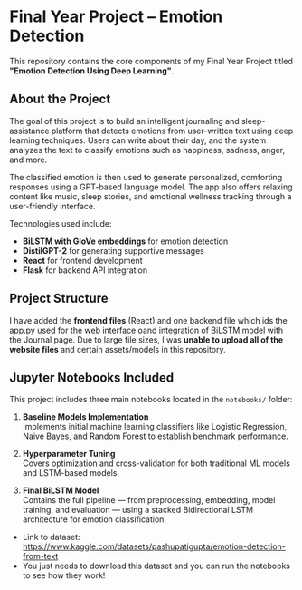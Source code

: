 # Final Year Project – Emotion Detection

This repository contains the core components of my Final Year Project titled **"Emotion Detection Using Deep Learning"**.

## About the Project

The goal of this project is to build an intelligent journaling and sleep-assistance platform that detects emotions from user-written text using deep learning techniques. Users can write about their day, and the system analyzes the text to classify emotions such as happiness, sadness, anger, and more.

The classified emotion is then used to generate personalized, comforting responses using a GPT-based language model. The app also offers relaxing content like music, sleep stories, and emotional wellness tracking through a user-friendly interface.

Technologies used include:
- **BiLSTM with GloVe embeddings** for emotion detection
- **DistilGPT-2** for generating supportive messages
- **React** for frontend development
- **Flask** for backend API integration

## Project Structure

I have added the **frontend files** (React) and one backend file which ids the app.py used for the web interface oand integration of BiLSTM model with the Journal page. Due to large file sizes, I was **unable to upload all of the website files** and certain assets/models in this repository.

## Jupyter Notebooks Included

This project includes three main notebooks located in the `notebooks/` folder:

1. **Baseline Models Implementation**  
   Implements initial machine learning classifiers like Logistic Regression, Naive Bayes, and Random Forest to establish benchmark performance.

2. **Hyperparameter Tuning**  
   Covers optimization and cross-validation for both traditional ML models and LSTM-based models.

3. **Final BiLSTM Model**  
   Contains the full pipeline — from preprocessing, embedding, model training, and evaluation — using a stacked Bidirectional LSTM architecture for emotion classification.

- Link to dataset:  https://www.kaggle.com/datasets/pashupatigupta/emotion-detection-from-text
- You just needs to download this dataset and you can run the notebooks to see how they work!
